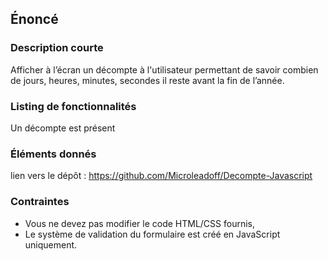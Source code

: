 ## Énoncé

### Description courte

Afficher à l’écran un décompte à l'utilisateur permettant de savoir combien de jours, heures, minutes, secondes il reste avant la fin de l’année.

### Listing de fonctionnalités

Un décompte est présent

### Éléments donnés

lien vers le dépôt : <a href="https://github.com/Microleadoff/Decompte-Javascript" title="lien vers le dépôt" target="_blank">https://github.com/Microleadoff/Decompte-Javascript</a>

### Contraintes

- Vous ne devez pas modifier le code HTML/CSS fournis,
- Le système de validation du formulaire est créé en JavaScript uniquement.